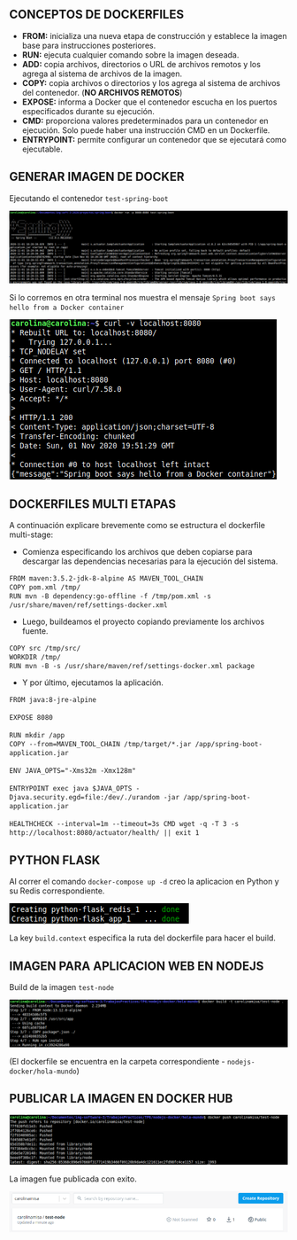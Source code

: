 ## CONCEPTOS DE DOCKERFILES

- **FROM:** inicializa una nueva etapa de construcción y establece la imagen base para instrucciones posteriores. 
- **RUN:** ejecuta cualquier comando sobre la imagen deseada.
- **ADD:** copia archivos, directorios o URL de archivos remotos y los agrega al sistema de archivos de la imagen.
- **COPY:**  copia archivos o directorios y los agrega al sistema de archivos del contenedor. (**NO ARCHIVOS REMOTOS**)
- **EXPOSE:**  informa a Docker que el contenedor escucha en los puertos especificados durante su ejecución.
- **CMD:** proporciona valores predeterminados para un contenedor en ejecución. Solo puede haber una instrucción CMD en un Dockerfile.
- **ENTRYPOINT:** permite configurar un contenedor que se ejecutará como ejecutable.

## GENERAR IMAGEN DE DOCKER

Ejecutando el contenedor `test-spring-boot` 

   ![alt text](capture1.png)
   
Si lo corremos en otra terminal nos muestra el mensaje `Spring boot says hello from a Docker container`

   ![alt text](capture2.png)

## DOCKERFILES MULTI ETAPAS

A continuación explicare brevemente como se estructura el dockerfile multi-stage:

- Comienza especificando los archivos que deben copiarse para descargar las dependencias necesarias para la ejecución del sistema.

```
FROM maven:3.5.2-jdk-8-alpine AS MAVEN_TOOL_CHAIN
COPY pom.xml /tmp/
RUN mvn -B dependency:go-offline -f /tmp/pom.xml -s /usr/share/maven/ref/settings-docker.xml
```
- Luego, buildeamos el proyecto copiando previamente los archivos fuente.

```
COPY src /tmp/src/
WORKDIR /tmp/
RUN mvn -B -s /usr/share/maven/ref/settings-docker.xml package
```
- Y por último, ejecutamos la aplicación.

```
FROM java:8-jre-alpine

EXPOSE 8080

RUN mkdir /app
COPY --from=MAVEN_TOOL_CHAIN /tmp/target/*.jar /app/spring-boot-application.jar

ENV JAVA_OPTS="-Xms32m -Xmx128m"

ENTRYPOINT exec java $JAVA_OPTS -Djava.security.egd=file:/dev/./urandom -jar /app/spring-boot-application.jar

HEALTHCHECK --interval=1m --timeout=3s CMD wget -q -T 3 -s http://localhost:8080/actuator/health/ || exit 1
```

## PYTHON FLASK

Al correr el comando `docker-compose up -d` creo la aplicacion en Python y su Redis correspondiente. 

![alt text](capture3.png)

La key `build.context` especifica la ruta del dockerfile para hacer el build.


## IMAGEN PARA APLICACION WEB EN NODEJS

Build de la imagen `test-node`

![alt text](capture4.png)

(El dockerfile se encuentra en la carpeta correspondiente - `nodejs-docker/hola-mundo`)

## PUBLICAR LA IMAGEN EN DOCKER HUB

![alt text](capture5.png)

La imagen fue publicada con exito.

![alt text](capture6.png)


